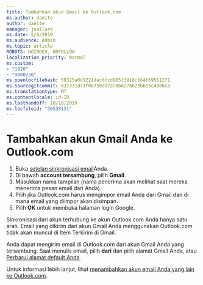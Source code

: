 ```yaml
---
title: Tambahkan akun Gmail ke Outlook.com
ms.author: daeite
author: daeite
manager: joallard
ms.date: 5/6/2019
ms.audience: Admin
ms.topic: article
ROBOTS: NOINDEX, NOFOLLOW
localization_priority: Normal
ms.custom:
- "1820"
- "9000236"
ms.openlocfilehash: 59325a0d1221dac6fcd905f3918c164f69551271
ms.sourcegitcommit: 037331d71f06750d972c0b6278b23bb15c4806ca
ms.translationtype: MT
ms.contentlocale: id-ID
ms.lasthandoff: 10/18/2019
ms.locfileid: "36538131"
---
```

# <a name="add-your-gmail-account-to-outlookcom"></a>Tambahkan akun Gmail Anda ke Outlook.com

1. Buka [setelan sinkronisasi email](https://go.microsoft.com/fwlink/?linkid=875264)Anda.
2. Di bawah **account tersambung**, pilih **Gmail**.
3. Masukkan nama tampilan (nama penerima akan melihat saat mereka menerima pesan email dari Anda).
4. Pilih jika Outlook.com harus mengimpor email Anda dari Gmail dan di mana email yang diimpor akan disimpan.
5. Pilih **OK** untuk membuka halaman login Google.

Sinkronisasi dari akun terhubung ke akun Outlook.com Anda hanya satu arah. Email yang dikirim dari akun Gmail Anda menggunakan Outlook.com tidak akan muncul di Item Terkirim di Gmail.

Anda dapat mengirim email di Outlook.com dari akun Gmail Anda yang tersambung. Saat menulis email, pilih **dari** dan pilih alamat Gmail Anda, atau [Perbarui alamat default Anda](https://go.microsoft.com/fwlink/?linkid=875264).

Untuk informasi lebih lanjut, lihat [menambahkan akun email Anda yang lain ke Outlook.com](https://support.office.com/article/c5224df4-5885-4e79-91ba-523aa743f0ba?wt.mc_id=Office_Outlook_com_Alchemy).